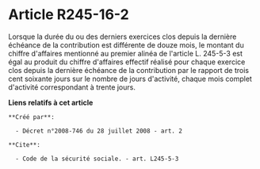 # Article R245-16-2

Lorsque la durée du ou des derniers exercices clos depuis la dernière échéance de la contribution est différente de douze
mois, le montant du chiffre d'affaires mentionné au premier alinéa de l'article L. 245-5-3 est égal au produit du chiffre
d'affaires effectif réalisé pour chaque exercice clos depuis la dernière échéance de la contribution par le rapport de trois
cent soixante jours sur le nombre de jours d'activité, chaque mois complet d'activité correspondant à trente jours.

**Liens relatifs à cet article**

	**Créé par**:

	  - Décret n°2008-746 du 28 juillet 2008 - art. 2

	**Cite**:

	  - Code de la sécurité sociale. - art. L245-5-3
